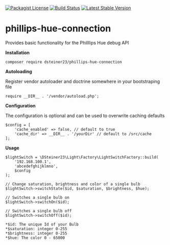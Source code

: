 [![Packagist License](https://poser.pugx.org/barryvdh/laravel-debugbar/license.png)](http://choosealicense.com/licenses/mit/)
[![Build Status](https://travis-ci.org/dsteiner23/phillips-hue-connection.svg?branch=master)](https://travis-ci.org/dsteiner23/phillips-hue-connection)
[![Latest Stable Version](https://poser.pugx.org/dsteiner23/phillips-hue-connection/v/stable)](https://packagist.org/packages/dsteiner23/phillips-hue-connection)

# phillips-hue-connection
Provides basic functionality for the Philllips Hue debug API

__Installation__

````
composer require dsteiner23/phillips-hue-connection
````

__Autoloading__

Register vendor autoloader and doctrine somewhere in your bootstraping file

````
require __DIR__ . '/vendor/autoload.php';
````

__Configuration__

The configuration is optional and can be used to overwrite caching defaults

````
$config = [
    'cache_enabled' => false, // default to true
    'cache_dir' => __DIR__ . '/yourDir' // default to /src/cache
];
````

__Usage__

````
$lightSwitch = \DSteiner23\Light\Factory\LightSwitchFactory::build(
    '192.168.100.1',
    'abcedefghijklmno',
    $config
);

// Change saturation, brightness and color of a single bulb
$lightSwitch->switchState($id, $saturation, $brightness, $hue);

// Switches a single bulb on
$lightSwitch->switchOn($id);

// Switches a single bulb off
$lightSwitch->switchOff($id);

*$id: The unique Id of your Bulb
*$saturation: integer 0-255
*$brightness: integer 0-255
*$hue: The color 0 - 65000
````
